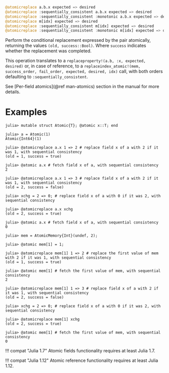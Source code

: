 ```julia
@atomicreplace a.b.x expected => desired
@atomicreplace :sequentially_consistent a.b.x expected => desired
@atomicreplace :sequentially_consistent :monotonic a.b.x expected => desired
@atomicreplace m[idx] expected => desired
@atomicreplace :sequentially_consistent m[idx] expected => desired
@atomicreplace :sequentially_consistent :monotonic m[idx] expected => desired
```

Perform the conditional replacement expressed by the pair atomically, returning the values `(old, success::Bool)`. Where `success` indicates whether the replacement was completed.

This operation translates to a `replaceproperty!(a.b, :x, expected, desired)` or, in case of reference, to a `replaceindex_atomic!(mem, success_order, fail_order, expected, desired, idx)` call, with both orders defaulting to `:sequentially_consistent`.

See [Per-field atomics](@ref man-atomics) section in the manual for more details.

# Examples

```jldoctest
julia> mutable struct Atomic{T}; @atomic x::T; end

julia> a = Atomic(1)
Atomic{Int64}(1)

julia> @atomicreplace a.x 1 => 2 # replace field x of a with 2 if it was 1, with sequential consistency
(old = 1, success = true)

julia> @atomic a.x # fetch field x of a, with sequential consistency
2

julia> @atomicreplace a.x 1 => 3 # replace field x of a with 2 if it was 1, with sequential consistency
(old = 2, success = false)

julia> xchg = 2 => 0; # replace field x of a with 0 if it was 2, with sequential consistency

julia> @atomicreplace a.x xchg
(old = 2, success = true)

julia> @atomic a.x # fetch field x of a, with sequential consistency
0
```

```jldoctest
julia> mem = AtomicMemory{Int}(undef, 2);

julia> @atomic mem[1] = 1;

julia> @atomicreplace mem[1] 1 => 2 # replace the first value of mem with 2 if it was 1, with sequential consistency
(old = 1, success = true)

julia> @atomic mem[1] # fetch the first value of mem, with sequential consistency
2

julia> @atomicreplace mem[1] 1 => 3 # replace field x of a with 2 if it was 1, with sequential consistency
(old = 2, success = false)

julia> xchg = 2 => 0; # replace field x of a with 0 if it was 2, with sequential consistency

julia> @atomicreplace mem[1] xchg
(old = 2, success = true)

julia> @atomic mem[1] # fetch the first value of mem, with sequential consistency
0
```

!!! compat "Julia 1.7"
    Atomic fields functionality requires at least Julia 1.7.


!!! compat "Julia 1.12"
    Atomic reference functionality requires at least Julia 1.12.

